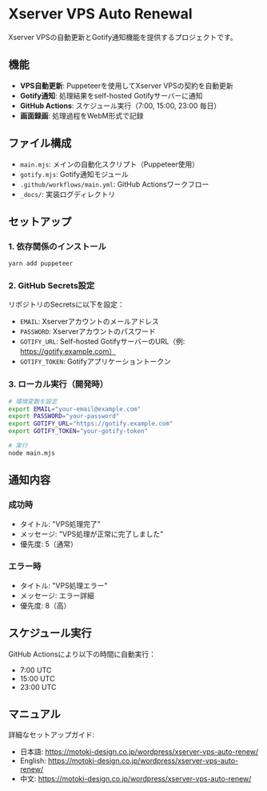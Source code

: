 # Xserver VPS Auto Renewal

Xserver VPSの自動更新とGotify通知機能を提供するプロジェクトです。

## 機能

- **VPS自動更新**: Puppeteerを使用してXserver VPSの契約を自動更新
- **Gotify通知**: 処理結果をself-hosted Gotifyサーバーに通知
- **GitHub Actions**: スケジュール実行（7:00, 15:00, 23:00 毎日）
- **画面録画**: 処理過程をWebM形式で記録

## ファイル構成

- `main.mjs`: メインの自動化スクリプト（Puppeteer使用）
- `gotify.mjs`: Gotify通知モジュール
- `.github/workflows/main.yml`: GitHub Actionsワークフロー
- `_docs/`: 実装ログディレクトリ

## セットアップ

### 1. 依存関係のインストール
```bash
yarn add puppeteer
```

### 2. GitHub Secrets設定
リポジトリのSecretsに以下を設定：

- `EMAIL`: Xserverアカウントのメールアドレス
- `PASSWORD`: Xserverアカウントのパスワード
- `GOTIFY_URL`: Self-hosted GotifyサーバーのURL（例: https://gotify.example.com）
- `GOTIFY_TOKEN`: Gotifyアプリケーショントークン

### 3. ローカル実行（開発時）
```bash
# 環境変数を設定
export EMAIL="your-email@example.com"
export PASSWORD="your-password"
export GOTIFY_URL="https://gotify.example.com"
export GOTIFY_TOKEN="your-gotify-token"

# 実行
node main.mjs
```

## 通知内容

### 成功時
- タイトル: "VPS処理完了"
- メッセージ: "VPS処理が正常に完了しました"
- 優先度: 5（通常）

### エラー時
- タイトル: "VPS処理エラー"
- メッセージ: エラー詳細
- 優先度: 8（高）

## スケジュール実行

GitHub Actionsにより以下の時間に自動実行：
- 7:00 UTC
- 15:00 UTC
- 23:00 UTC

## マニュアル

詳細なセットアップガイド:
- 日本語: https://motoki-design.co.jp/wordpress/xserver-vps-auto-renew/
- English: https://motoki-design.co.jp/wordpress/xserver-vps-auto-renew/
- 中文: https://motoki-design.co.jp/wordpress/xserver-vps-auto-renew/